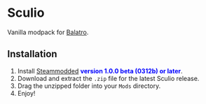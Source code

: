 # Sculio

Vanilla modpack for [Balatro](https://www.playbalatro.com/).

## Installation

1. Install [Steammodded](https://github.com/Steamodded/smods/wiki) **<span style="color:blue">version 1.0.0 beta (0312b) or later</span>**.
2. Download and extract the `.zip` file for the latest Sculio release.
3. Drag the unzipped folder into your `Mods` directory.
4. Enjoy!
